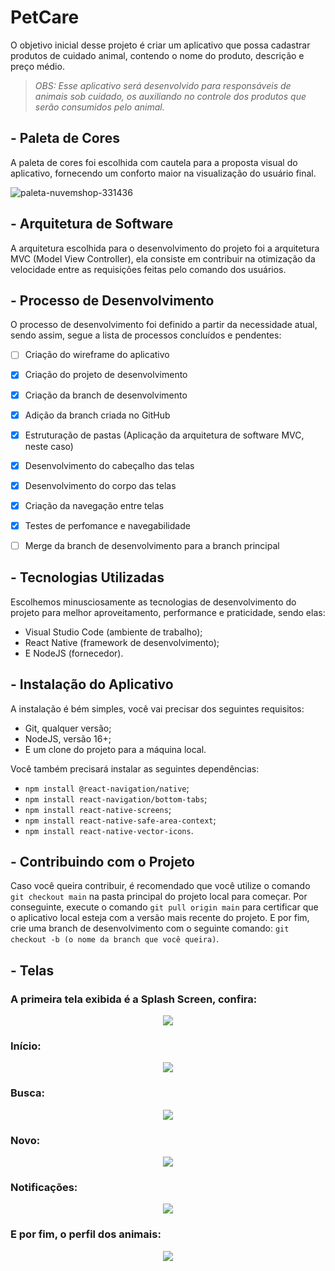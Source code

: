 # PetCare
O objetivo inicial desse projeto é criar um aplicativo que possa cadastrar produtos de cuidado animal, contendo o nome do produto, descrição e preço médio.
> _OBS: Esse aplicativo será desenvolvido para responsáveis de animais sob cuidado, os auxiliando no controle dos produtos que serão consumidos pelo animal._


## - Paleta de Cores
A paleta de cores foi escolhida com cautela para a proposta visual do aplicativo, fornecendo um conforto maior na visualização do usuário final.

![paleta-nuvemshop-331436](https://user-images.githubusercontent.com/62763135/158911479-2a30d7a0-6fb9-4d10-99ec-81d9e4c7e99e.png)


## - Arquitetura de Software
A arquitetura escolhida para o desenvolvimento do projeto foi a arquitetura MVC (Model View Controller), ela consiste em contribuir na otimização da velocidade entre as requisições feitas pelo comando dos usuários. 


## - Processo de Desenvolvimento
O processo de desenvolvimento foi definido a partir da necessidade atual, sendo assim, segue a lista de processos concluídos e pendentes:

- [ ] Criação do wireframe do aplicativo
- [x] Criação do projeto de desenvolvimento
- [x] Criação da branch de desenvolvimento
- [x] Adição da branch criada no GitHub
- [x] Estruturação de pastas (Aplicação da arquitetura de software MVC, neste caso)
- [x] Desenvolvimento do cabeçalho das telas
- [x] Desenvolvimento do corpo das telas
- [x] Criação da navegação entre telas
- [x] Testes de perfomance e navegabilidade
- [ ] Merge da branch de desenvolvimento para a branch principal


## - Tecnologias Utilizadas
Escolhemos minusciosamente as tecnologias de desenvolvimento do projeto para melhor aproveitamento, performance e praticidade, sendo elas:
- Visual Studio Code (ambiente de trabalho);
- React Native (framework de desenvolvimento);
- E NodeJS (fornecedor).


## - Instalação do Aplicativo
A instalação é bém simples, você vai precisar dos seguintes requisitos:

- Git, qualquer versão;
- NodeJS, versão 16+;
- E um clone do projeto para a máquina local.

Você também precisará instalar as seguintes dependências:
- `npm install @react-navigation/native`;
- `npm install react-navigation/bottom-tabs`;
- `npm install react-native-screens`;
- `npm install react-native-safe-area-context`;
- `npm install react-native-vector-icons`.


## - Contribuindo com o Projeto
Caso você queira contribuir, é recomendado que você utilize o comando `git checkout main` na pasta principal do projeto local para começar.
Por conseguinte, execute o comando `git pull origin main` para certificar que o aplicativo local esteja com a versão mais recente do projeto.
E por fim, crie uma branch de desenvolvimento com o seguinte comando: `git checkout -b (o nome da branch que você queira)`.


## - Telas
### A primeira tela exibida é a Splash Screen, confira:


<p align="center">
  <img src="https://user-images.githubusercontent.com/62763135/160502733-ebeb2fc7-91f4-47f0-8468-13b7571a9d86.png" />
</p>



### Início:


<p align="center">
  <img src="https://user-images.githubusercontent.com/62763135/160502774-347d634f-f1d7-40ac-94ef-b3498ea32f0f.png" />
</p>



### Busca:


<p align="center">
  <img src="https://user-images.githubusercontent.com/62763135/160502783-0e37eab8-bfa6-4fe5-bdeb-41184fb20dd8.png" />
</p>



### Novo:


<p align="center">
  <img src="https://user-images.githubusercontent.com/62763135/160502812-96c41720-2dc0-49cc-8fe1-4cda9489580c.png" />
</p>



### Notificações:


<p align="center">
  <img src="https://user-images.githubusercontent.com/62763135/160502828-6741b522-99a8-4b5c-b331-caba49f7e287.png" />
</p>



### E por fim, o perfil dos animais:


<p align="center">
  <img src="https://user-images.githubusercontent.com/62763135/160502858-c67b1bb0-7965-46c1-aeef-a5be3e389ba6.png" />
</p>
